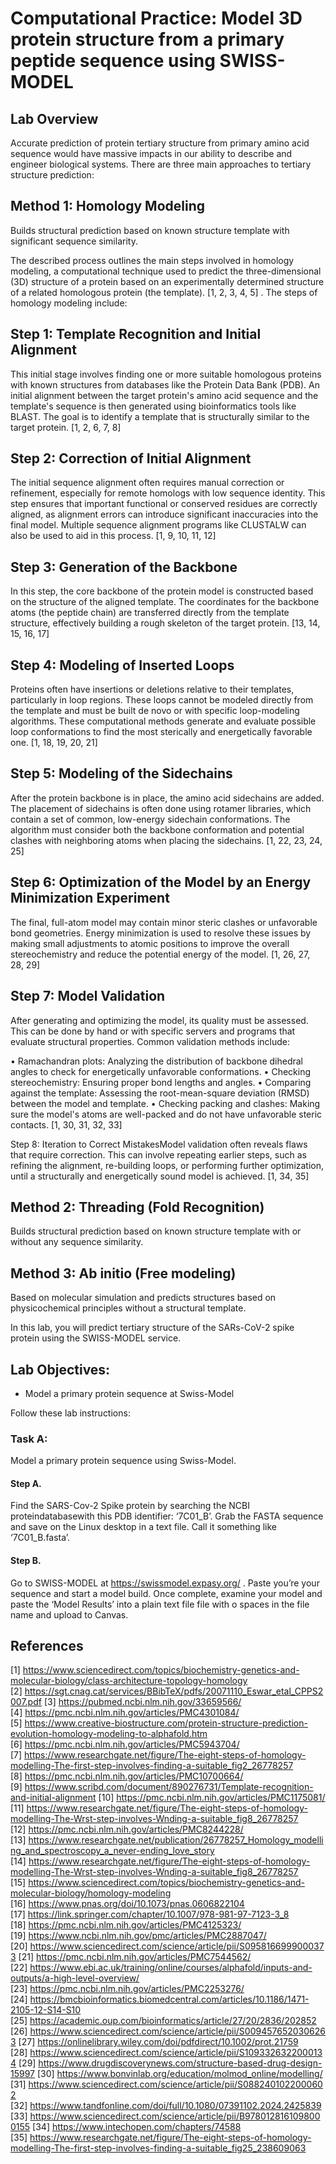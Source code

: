 # Computational Practice: Model 3D protein structure from a primary peptide sequence using SWISS-MODEL

##  Lab Overview
Accurate prediction of protein tertiary structure from primary amino acid sequence would have massive impacts in our ability to describe and engineer biological systems.  There are three main approaches to tertiary structure prediction:

## Method 1: Homology Modeling
Builds structural prediction based on known structure template with significant sequence similarity.

The described process outlines the main steps involved in homology modeling, a computational technique used to predict the three-dimensional (3D) structure of a protein based on an experimentally determined structure of a related homologous protein (the template). [1, 2, 3, 4, 5] . The steps of homology modeling include:

## Step 1: Template Recognition and Initial Alignment
This initial stage involves finding one or more suitable homologous proteins with known structures from databases like the Protein Data Bank (PDB). An initial alignment between the target protein's amino acid sequence and the template's sequence is then generated using bioinformatics tools like BLAST. The goal is to identify a template that is structurally similar to the target protein. [1, 2, 6, 7, 8]  
## Step 2: Correction of Initial Alignment
The initial sequence alignment often requires manual correction or refinement, especially for remote homologs with low sequence identity. This step ensures that important functional or conserved residues are correctly aligned, as alignment errors can introduce significant inaccuracies into the final model. Multiple sequence alignment programs like CLUSTALW can also be used to aid in this process. [1, 9, 10, 11, 12]  
## Step 3: Generation of the Backbone
In this step, the core backbone of the protein model is constructed based on the structure of the aligned template. The coordinates for the backbone atoms (the peptide chain) are transferred directly from the template structure, effectively building a rough skeleton of the target protein. [13, 14, 15, 16, 17]  
## Step 4: Modeling of Inserted Loops
Proteins often have insertions or deletions relative to their templates, particularly in loop regions. These loops cannot be modeled directly from the template and must be built de novo or with specific loop-modeling algorithms. These computational methods generate and evaluate possible loop conformations to find the most sterically and energetically favorable one. [1, 18, 19, 20, 21]  
## Step 5: Modeling of the Sidechains
After the protein backbone is in place, the amino acid sidechains are added. The placement of sidechains is often done using rotamer libraries, which contain a set of common, low-energy sidechain conformations. The algorithm must consider both the backbone conformation and potential clashes with neighboring atoms when placing the sidechains. [1, 22, 23, 24, 25]  
## Step 6: Optimization of the Model by an Energy Minimization Experiment
The final, full-atom model may contain minor steric clashes or unfavorable bond geometries. Energy minimization is used to resolve these issues by making small adjustments to atomic positions to improve the overall stereochemistry and reduce the potential energy of the model. [1, 26, 27, 28, 29]  
## Step 7: Model Validation
After generating and optimizing the model, its quality must be assessed. This can be done by hand or with specific servers and programs that evaluate structural properties. Common validation methods include: 

• Ramachandran plots: Analyzing the distribution of backbone dihedral angles to check for energetically unfavorable conformations. 
• Checking stereochemistry: Ensuring proper bond lengths and angles. 
• Comparing against the template: Assessing the root-mean-square deviation (RMSD) between the model and template. 
• Checking packing and clashes: Making sure the model's atoms are well-packed and do not have unfavorable steric contacts. [1, 30, 31, 32, 33]  

Step 8: Iteration to Correct MistakesModel validation often reveals flaws that require correction. This can involve repeating earlier steps, such as refining the alignment, re-building loops, or performing further optimization, until a structurally and energetically sound model is achieved. [1, 34, 35]  

## Method 2: Threading (Fold Recognition)
Builds structural prediction based on known structure template with or without any sequence similarity.

## Method 3: Ab initio (Free modeling)
Based on molecular simulation and predicts structures based on physicochemical principles without a structural template.

In this lab, you will predict tertiary structure of the SARs-CoV-2 spike protein using the SWISS-MODEL service.

##  Lab Objectives:
* Model a primary protein sequence at Swiss-Model

Follow these lab instructions:

###  Task A: 
Model a primary protein sequence using Swiss-Model.
#### Step A. 
Find the SARS-Cov-2 Spike protein by searching the NCBI proteindatabasewith this PDB identifier: ‘7C01_B’.  Grab the FASTA sequence and save on the Linux desktop in a text file.  Call it something like ‘7C01_B.fasta’.
#### Step B. 
Go to SWISS-MODEL at  https://swissmodel.expasy.org/ . Paste you’re your sequence and start a model build.  Once complete, examine your model and paste the ‘Model Results’ into a plain text file file with o spaces in the file name and upload to Canvas.  

## References
[1] https://www.sciencedirect.com/topics/biochemistry-genetics-and-molecular-biology/class-architecture-topology-homology
[2] https://sgt.cnag.cat/services/BBibTeX/pdfs/20071110_Eswar_etal_CPPS2007.pdf
[3] https://pubmed.ncbi.nlm.nih.gov/33659566/
[4] https://pmc.ncbi.nlm.nih.gov/articles/PMC4301084/
[5] https://www.creative-biostructure.com/protein-structure-prediction-evolution-homology-modeling-to-alphafold.htm
[6] https://pmc.ncbi.nlm.nih.gov/articles/PMC5943704/
[7] https://www.researchgate.net/figure/The-eight-steps-of-homology-modelling-The-first-step-involves-finding-a-suitable_fig2_26778257
[8] https://pmc.ncbi.nlm.nih.gov/articles/PMC10700664/
[9] https://www.scribd.com/document/890276731/Template-recognition-and-initial-alignment
[10] https://pmc.ncbi.nlm.nih.gov/articles/PMC1175081/
[11] https://www.researchgate.net/figure/The-eight-steps-of-homology-modelling-The-Wrst-step-involves-Wnding-a-suitable_fig8_26778257
[12] https://pmc.ncbi.nlm.nih.gov/articles/PMC8244228/
[13] https://www.researchgate.net/publication/26778257_Homology_modelling_and_spectroscopy_a_never-ending_love_story
[14] https://www.researchgate.net/figure/The-eight-steps-of-homology-modelling-The-Wrst-step-involves-Wnding-a-suitable_fig8_26778257
[15] https://www.sciencedirect.com/topics/biochemistry-genetics-and-molecular-biology/homology-modeling
[16] https://www.pnas.org/doi/10.1073/pnas.0606822104
[17] https://link.springer.com/chapter/10.1007/978-981-97-7123-3_8
[18] https://pmc.ncbi.nlm.nih.gov/articles/PMC4125323/
[19] https://www.ncbi.nlm.nih.gov/pmc/articles/PMC2887047/
[20] https://www.sciencedirect.com/science/article/pii/S0958166999000373
[21] https://pmc.ncbi.nlm.nih.gov/articles/PMC7544562/
[22] https://www.ebi.ac.uk/training/online/courses/alphafold/inputs-and-outputs/a-high-level-overview/
[23] https://pmc.ncbi.nlm.nih.gov/articles/PMC2253276/
[24] https://bmcbioinformatics.biomedcentral.com/articles/10.1186/1471-2105-12-S14-S10
[25] https://academic.oup.com/bioinformatics/article/27/20/2836/202852
[26] https://www.sciencedirect.com/science/article/pii/S0094576520306263
[27] https://onlinelibrary.wiley.com/doi/pdfdirect/10.1002/prot.21759
[28] https://www.sciencedirect.com/science/article/pii/S1093326322000134
[29] https://www.drugdiscoverynews.com/structure-based-drug-design-15997
[30] https://www.bonvinlab.org/education/molmod_online/modelling/
[31] https://www.sciencedirect.com/science/article/pii/S0882401022000602
[32] https://www.tandfonline.com/doi/full/10.1080/07391102.2024.2425839
[33] https://www.sciencedirect.com/science/article/pii/B9780128161098000155
[34] https://www.intechopen.com/chapters/74588
[35] https://www.researchgate.net/figure/The-eight-steps-of-homology-modelling-The-first-step-involves-finding-a-suitable_fig25_238609063
